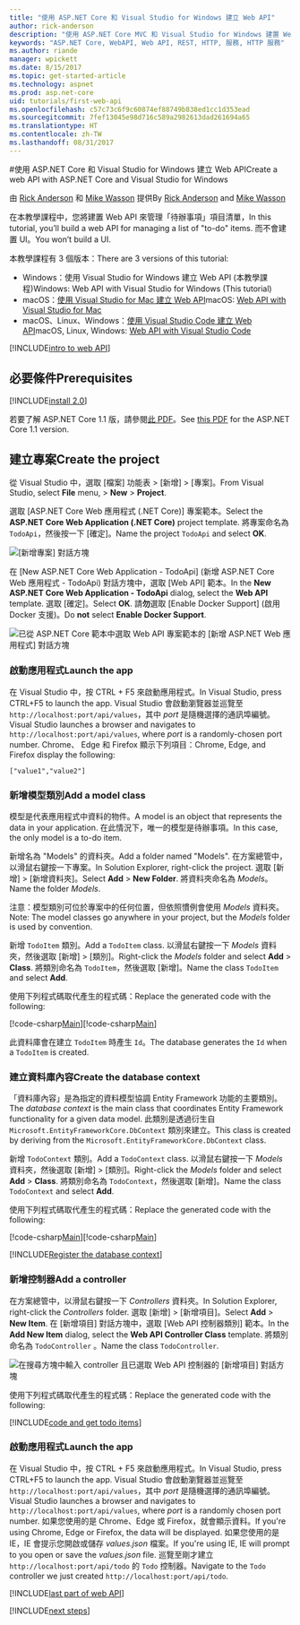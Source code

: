 ```yaml
---
title: "使用 ASP.NET Core 和 Visual Studio for Windows 建立 Web API"
author: rick-anderson
description: "使用 ASP.NET Core MVC 和 Visual Studio for Windows 建置 Web API"
keywords: "ASP.NET Core, WebAPI, Web API, REST, HTTP, 服務, HTTP 服務"
ms.author: riande
manager: wpickett
ms.date: 8/15/2017
ms.topic: get-started-article
ms.technology: aspnet
ms.prod: asp.net-core
uid: tutorials/first-web-api
ms.openlocfilehash: c57c73c6f9c60874ef88749b838ed1cc1d353ead
ms.sourcegitcommit: 7fef13045e98d716c589a2982613dad261694a65
ms.translationtype: HT
ms.contentlocale: zh-TW
ms.lasthandoff: 08/31/2017
---
```

#<a name="create-a-web-api-with-aspnet-core-and-visual-studio-for-windows"></a><span data-ttu-id="e2378-104">使用 ASP.NET Core 和 Visual Studio for Windows 建立 Web API</span><span class="sxs-lookup"><span data-stu-id="e2378-104">Create a web API with ASP.NET Core and Visual Studio for Windows</span></span>

<span data-ttu-id="e2378-105">由 [Rick Anderson](https://twitter.com/RickAndMSFT) 和 [Mike Wasson](https://github.com/mikewasson) 提供</span><span class="sxs-lookup"><span data-stu-id="e2378-105">By [Rick Anderson](https://twitter.com/RickAndMSFT) and [Mike Wasson](https://github.com/mikewasson)</span></span>

<span data-ttu-id="e2378-106">在本教學課程中，您將建置 Web API 來管理「待辦事項」項目清單，</span><span class="sxs-lookup"><span data-stu-id="e2378-106">In this tutorial, you’ll build a web API for managing a list of "to-do" items.</span></span> <span data-ttu-id="e2378-107">而不會建置 UI。</span><span class="sxs-lookup"><span data-stu-id="e2378-107">You won’t build a UI.</span></span>

<span data-ttu-id="e2378-108">本教學課程有 3 個版本：</span><span class="sxs-lookup"><span data-stu-id="e2378-108">There are 3 versions of this tutorial:</span></span>

* <span data-ttu-id="e2378-109">Windows：使用 Visual Studio for Windows 建立 Web API (本教學課程)</span><span class="sxs-lookup"><span data-stu-id="e2378-109">Windows: Web API with Visual Studio for Windows (This tutorial)</span></span>
* <span data-ttu-id="e2378-110">macOS：[使用 Visual Studio for Mac 建立 Web API](xref:tutorials/first-web-api-mac)</span><span class="sxs-lookup"><span data-stu-id="e2378-110">macOS: [Web API with Visual Studio for Mac](xref:tutorials/first-web-api-mac)</span></span>
* <span data-ttu-id="e2378-111">macOS、Linux、Windows：[使用 Visual Studio Code 建立 Web API](xref:tutorials/web-api-vsc)</span><span class="sxs-lookup"><span data-stu-id="e2378-111">macOS, Linux, Windows: [Web API with Visual Studio Code](xref:tutorials/web-api-vsc)</span></span>

<!-- WARNING: The code AND images in this doc are used by uid: tutorials/web-api-vsc, tutorials/first-web-api-mac and tutorials/first-web-api. If you change any code/images in this tutorial, update uid: tutorials/web-api-vsc -->

[!INCLUDE[intro to web API](../includes/webApi/intro.md)]

## <a name="prerequisites"></a><span data-ttu-id="e2378-112">必要條件</span><span class="sxs-lookup"><span data-stu-id="e2378-112">Prerequisites</span></span>

[!INCLUDE[install 2.0](../includes/install2.0.md)]

<span data-ttu-id="e2378-113">若要了解 ASP.NET Core 1.1 版，請參閱[此 PDF](https://github.com/aspnet/Docs/tree/master/aspnetcore/tutorials/first-web-api/_static/_webAPI.pdf)。</span><span class="sxs-lookup"><span data-stu-id="e2378-113">See [this PDF](https://github.com/aspnet/Docs/tree/master/aspnetcore/tutorials/first-web-api/_static/_webAPI.pdf) for the ASP.NET Core 1.1 version.</span></span>

## <a name="create-the-project"></a><span data-ttu-id="e2378-114">建立專案</span><span class="sxs-lookup"><span data-stu-id="e2378-114">Create the project</span></span>

<span data-ttu-id="e2378-115">從 Visual Studio 中，選取 [檔案] 功能表 > [新增] > [專案]。</span><span class="sxs-lookup"><span data-stu-id="e2378-115">From Visual Studio, select **File** menu, > **New** > **Project**.</span></span>

<span data-ttu-id="e2378-116">選取 [ASP.NET Core Web 應用程式 (.NET Core)] 專案範本。</span><span class="sxs-lookup"><span data-stu-id="e2378-116">Select the **ASP.NET Core Web Application (.NET Core)** project template.</span></span> <span data-ttu-id="e2378-117">將專案命名為 `TodoApi`，然後按一下 [確定]。</span><span class="sxs-lookup"><span data-stu-id="e2378-117">Name the project `TodoApi` and select **OK**.</span></span>

![[新增專案] 對話方塊](first-web-api/_static/new-project.png)

<span data-ttu-id="e2378-119">在 [New ASP.NET Core Web Application - TodoApi] (新增 ASP.NET Core Web 應用程式 - TodoApi) 對話方塊中，選取 [Web API] 範本。</span><span class="sxs-lookup"><span data-stu-id="e2378-119">In the **New ASP.NET Core Web Application - TodoApi** dialog, select the **Web API** template.</span></span> <span data-ttu-id="e2378-120">選取 [確定]。</span><span class="sxs-lookup"><span data-stu-id="e2378-120">Select **OK**.</span></span> <span data-ttu-id="e2378-121">請**勿**選取 [Enable Docker Support] (啟用 Docker 支援)。</span><span class="sxs-lookup"><span data-stu-id="e2378-121">Do **not** select **Enable Docker Support**.</span></span>

![已從 ASP.NET Core 範本中選取 Web API 專案範本的 [新增 ASP.NET Web 應用程式] 對話方塊](first-web-api/_static/web-api-project.png)

### <a name="launch-the-app"></a><span data-ttu-id="e2378-123">啟動應用程式</span><span class="sxs-lookup"><span data-stu-id="e2378-123">Launch the app</span></span>

<span data-ttu-id="e2378-124">在 Visual Studio 中，按 CTRL + F5 來啟動應用程式。</span><span class="sxs-lookup"><span data-stu-id="e2378-124">In Visual Studio, press CTRL+F5 to launch the app.</span></span> <span data-ttu-id="e2378-125">Visual Studio 會啟動瀏覽器並巡覽至 `http://localhost:port/api/values`，其中 *port* 是隨機選擇的通訊埠編號。</span><span class="sxs-lookup"><span data-stu-id="e2378-125">Visual Studio launches a browser and navigates to `http://localhost:port/api/values`, where *port* is a randomly-chosen port number.</span></span> <span data-ttu-id="e2378-126">Chrome、 Edge 和 Firefox 顯示下列項目：</span><span class="sxs-lookup"><span data-stu-id="e2378-126">Chrome, Edge, and Firefox display the following:</span></span>

```
["value1","value2"]
``` 

### <a name="add-a-model-class"></a><span data-ttu-id="e2378-127">新增模型類別</span><span class="sxs-lookup"><span data-stu-id="e2378-127">Add a model class</span></span>

<span data-ttu-id="e2378-128">模型是代表應用程式中資料的物件。</span><span class="sxs-lookup"><span data-stu-id="e2378-128">A model is an object that represents the data in your application.</span></span> <span data-ttu-id="e2378-129">在此情況下，唯一的模型是待辦事項。</span><span class="sxs-lookup"><span data-stu-id="e2378-129">In this case, the only model is a to-do item.</span></span>

<span data-ttu-id="e2378-130">新增名為 "Models" 的資料夾。</span><span class="sxs-lookup"><span data-stu-id="e2378-130">Add a folder named "Models".</span></span> <span data-ttu-id="e2378-131">在方案總管中，以滑鼠右鍵按一下專案。</span><span class="sxs-lookup"><span data-stu-id="e2378-131">In Solution Explorer, right-click the project.</span></span> <span data-ttu-id="e2378-132">選取 [新增] > [新增資料夾]。</span><span class="sxs-lookup"><span data-stu-id="e2378-132">Select **Add** > **New Folder**.</span></span> <span data-ttu-id="e2378-133">將資料夾命名為 *Models*。</span><span class="sxs-lookup"><span data-stu-id="e2378-133">Name the folder *Models*.</span></span>

<span data-ttu-id="e2378-134">注意：模型類別可位於專案中的任何位置，但依照慣例會使用 *Models* 資料夾。</span><span class="sxs-lookup"><span data-stu-id="e2378-134">Note: The model classes go anywhere in your project, but the *Models* folder is used by convention.</span></span>

<span data-ttu-id="e2378-135">新增 `TodoItem` 類別。</span><span class="sxs-lookup"><span data-stu-id="e2378-135">Add a `TodoItem` class.</span></span> <span data-ttu-id="e2378-136">以滑鼠右鍵按一下 *Models* 資料夾，然後選取 [新增] > [類別]。</span><span class="sxs-lookup"><span data-stu-id="e2378-136">Right-click the *Models* folder and select **Add** > **Class**.</span></span> <span data-ttu-id="e2378-137">將類別命名為 `TodoItem`，然後選取 [新增]。</span><span class="sxs-lookup"><span data-stu-id="e2378-137">Name the class `TodoItem` and select **Add**.</span></span>

<span data-ttu-id="e2378-138">使用下列程式碼取代產生的程式碼：</span><span class="sxs-lookup"><span data-stu-id="e2378-138">Replace the generated code with the following:</span></span>

<span data-ttu-id="e2378-139">[!code-csharp[Main](first-web-api/sample/TodoApi/Models/TodoItem.cs)]</span><span class="sxs-lookup"><span data-stu-id="e2378-139">[!code-csharp[Main](first-web-api/sample/TodoApi/Models/TodoItem.cs)]</span></span>

<span data-ttu-id="e2378-140">此資料庫會在建立 `TodoItem` 時產生 `Id`。</span><span class="sxs-lookup"><span data-stu-id="e2378-140">The database generates the `Id` when a `TodoItem` is created.</span></span>

### <a name="create-the-database-context"></a><span data-ttu-id="e2378-141">建立資料庫內容</span><span class="sxs-lookup"><span data-stu-id="e2378-141">Create the database context</span></span>

<span data-ttu-id="e2378-142">「資料庫內容」是為指定的資料模型協調 Entity Framework 功能的主要類別。</span><span class="sxs-lookup"><span data-stu-id="e2378-142">The *database context* is the main class that coordinates Entity Framework functionality for a given data model.</span></span> <span data-ttu-id="e2378-143">此類別是透過衍生自 `Microsoft.EntityFrameworkCore.DbContext` 類別來建立。</span><span class="sxs-lookup"><span data-stu-id="e2378-143">This class is created by deriving from the `Microsoft.EntityFrameworkCore.DbContext` class.</span></span>

<span data-ttu-id="e2378-144">新增 `TodoContext` 類別。</span><span class="sxs-lookup"><span data-stu-id="e2378-144">Add a `TodoContext` class.</span></span> <span data-ttu-id="e2378-145">以滑鼠右鍵按一下 *Models* 資料夾，然後選取 [新增] > [類別]。</span><span class="sxs-lookup"><span data-stu-id="e2378-145">Right-click the *Models* folder and select **Add** > **Class**.</span></span> <span data-ttu-id="e2378-146">將類別命名為 `TodoContext`，然後選取 [新增]。</span><span class="sxs-lookup"><span data-stu-id="e2378-146">Name the class `TodoContext` and select **Add**.</span></span>

<span data-ttu-id="e2378-147">使用下列程式碼取代產生的程式碼：</span><span class="sxs-lookup"><span data-stu-id="e2378-147">Replace the generated code with the following:</span></span>

<span data-ttu-id="e2378-148">[!code-csharp[Main](first-web-api/sample/TodoApi/Models/TodoContext.cs)]</span><span class="sxs-lookup"><span data-stu-id="e2378-148">[!code-csharp[Main](first-web-api/sample/TodoApi/Models/TodoContext.cs)]</span></span>

[!INCLUDE[Register the database context](../includes/webApi/register_dbContext.md)]

### <a name="add-a-controller"></a><span data-ttu-id="e2378-149">新增控制器</span><span class="sxs-lookup"><span data-stu-id="e2378-149">Add a controller</span></span>

<span data-ttu-id="e2378-150">在方案總管中，以滑鼠右鍵按一下 *Controllers* 資料夾。</span><span class="sxs-lookup"><span data-stu-id="e2378-150">In Solution Explorer, right-click the *Controllers* folder.</span></span> <span data-ttu-id="e2378-151">選取 [新增] > [新增項目]。</span><span class="sxs-lookup"><span data-stu-id="e2378-151">Select **Add** > **New Item**.</span></span> <span data-ttu-id="e2378-152">在 [新增項目] 對話方塊中，選取 [Web API 控制器類別] 範本。</span><span class="sxs-lookup"><span data-stu-id="e2378-152">In the **Add New Item** dialog, select the **Web  API Controller Class** template.</span></span> <span data-ttu-id="e2378-153">將類別命名為 `TodoController` 。</span><span class="sxs-lookup"><span data-stu-id="e2378-153">Name the class `TodoController`.</span></span>

![在搜尋方塊中輸入 controller 且已選取 Web API 控制器的 [新增項目] 對話方塊](first-web-api/_static/new_controller.png)

<span data-ttu-id="e2378-155">使用下列程式碼取代產生的程式碼：</span><span class="sxs-lookup"><span data-stu-id="e2378-155">Replace the generated code with the following:</span></span>

[!INCLUDE[code and get todo items](../includes/webApi/getTodoItems.md)]
  
### <a name="launch-the-app"></a><span data-ttu-id="e2378-156">啟動應用程式</span><span class="sxs-lookup"><span data-stu-id="e2378-156">Launch the app</span></span>

<span data-ttu-id="e2378-157">在 Visual Studio 中，按 CTRL + F5 來啟動應用程式。</span><span class="sxs-lookup"><span data-stu-id="e2378-157">In Visual Studio, press CTRL+F5 to launch the app.</span></span> <span data-ttu-id="e2378-158">Visual Studio 會啟動瀏覽器並巡覽至 `http://localhost:port/api/values`，其中 *port* 是隨機選擇的通訊埠編號。</span><span class="sxs-lookup"><span data-stu-id="e2378-158">Visual Studio launches a browser and navigates to `http://localhost:port/api/values`, where *port* is a randomly chosen port number.</span></span> <span data-ttu-id="e2378-159">如果您使用的是 Chrome、Edge 或 Firefox，就會顯示資料。</span><span class="sxs-lookup"><span data-stu-id="e2378-159">If you're using Chrome, Edge or Firefox, the data will be displayed.</span></span> <span data-ttu-id="e2378-160">如果您使用的是 IE，IE 會提示您開啟或儲存 *values.json* 檔案。</span><span class="sxs-lookup"><span data-stu-id="e2378-160">If you're using IE, IE will prompt to you open or save the *values.json* file.</span></span> <span data-ttu-id="e2378-161">巡覽至剛才建立 `http://localhost:port/api/todo` 的 `Todo` 控制器。</span><span class="sxs-lookup"><span data-stu-id="e2378-161">Navigate to the `Todo` controller we just created `http://localhost:port/api/todo`.</span></span>

[!INCLUDE[last part of web API](../includes/webApi/end.md)]

[!INCLUDE[next steps](../includes/webApi/next.md)]

